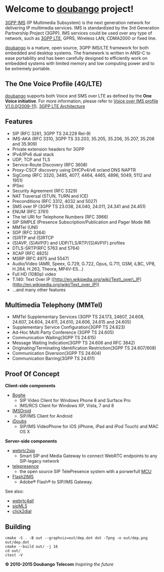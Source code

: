 # Welcome to [doubango](https://www.doubango.org) project!

[3GPP IMS](http://en.wikipedia.org/wiki/IP_Multimedia_Subsystem) (IP Multimedia Subsystem) is the next generation network for delivering
IP multimedia services. IMS is standardized by the 3rd Generation Partnership Project (3GPP).
IMS services could be used over any type of network, such as [3GPP LTE](http://en.wikipedia.org/wiki/3GPP_Long_Term_Evolution), GPRS, Wireless LAN, CDMA2000 or fixed line.

[doubango](https://www.doubango.org) is a mature, open source, 3GPP IMS/LTE framework for both embedded and desktop systems.
The framework is written in ANSI-C to ease portability and has been carefully designed to efficiently work on embedded systems with limited memory and low computing power and to be extremely portable.


## The One Voice Profile (4G/LTE)

[doubango](https://www.doubango.org) supports both Voice and SMS over LTE as defined by the **One Voice initiative**.
For more information, please refer to [Voice over IMS profile V1.0.0(2009-11)](http://news.vzw.com/OneVoiceProfile.pdf).
[3GPP LTE Architecture](https://doubango.org/LTE_Architecture.png "3GPP LTE Architecture")


## Features

*   SIP (RFC 3261, 3GPP TS 24.229 Rel-9)
*   IMS-AKA (RFC 3310, 3GPP TS 33.203, 35.205, 35.206, 35.207, 35.208 and 35.909)
*   Private extension headers for 3GPP
*   IPv4/IPv6 dual stack
*   UDP, TCP and TLS
*   Service-Route Discovery (RFC 3608)
*   Proxy-CSCF discovery using DHCPv4/v6 or/and DNS NAPTR
*   SigComp (RFC 3320, 3485, 4077, 4464, 4465, 4896, 5049, 5112 and 1951)
*   IPSec
*   Security Agreement (RFC 3329)
*   NAT Traversal (STUN, TURN and ICE)
*   Preconditions (RFC 3312, 4032 and 5027)
*   SMS over IP (3GPP TS 23.038, 24.040, 24.011, 24.341 and 24.451)
*   ENUM (RFC 3761)
*   The tel URI for Telephone Numbers (RFC 3966)
*   SIP SIMPLE (Presence Subscription/Publication and Pager Mode IM)
*   MMTel (UNI)
*   SDP (RFC 3264)
*   (S)RTP and (S)RTCP
*   (S)AVP, (S)AVP(F) and UDP/TLS/RTP/(S)AVP(F) profiles
*   DTLS-SRTP(RFC 5763 and 5764)
*   XCAP (RFC 4825)
*   MSRP (RFC 4975 and 5547)
*   Audio/Video (AMR, Speex, G.729, G.722, Opus, G.711, GSM, iLBC, VP8, H.264, H.263, Theora, MP4V-ES...)
*   Full HD (1080p) video
*   T.140: Text Over IP ([http://en.wikipedia.org/wiki/Text\_over\_IP](http://en.wikipedia.org/wiki/Text_over_IP))
*   ...and many other features


## Multimedia Telephony (MMTel)

*   MMTel Supplementary Services (3GPP TS 24.173, 24607, 24.608, 24.607, 24.604, 24.611, 24.610, 24.606, 24.615 and 24.605)
*   Supplementary Service Configuration(3GPP TS 24.623)
*   Ad-Hoc Multi Party Conference (3GPP TS 24.605)
*   Communication Waiting(3GPP TS 24.615)
*   Message Waiting Indication(3GPP TS 24.606 and RFC 3842)
*   Originating/Terminating Identification Restriction(3GPP TS 24.607/608)
*   Communication Diversion(3GPP TS 24.604)
*   Communication Barring(3GPP TS 24.611)


## Proof Of Concept

**Client-side components**

* [Boghe](https://github.com/DoubangoTelecom/boghe/)
    * SIP Video Client for Windows Phone 8 and Surface Pro
    * IMS/RCS Client for Windows XP, Vista, 7 and 8
* [IMSDroid](https://github.com/DoubangoTelecom/imsdroid/)
    * SIP/IMS Client for Android
* [iDoubs](https://github.com/DoubangoTelecom/idoubs/)
    * SIP/IMS VideoPhone for iOS (iPhone, iPad and iPod Touch) and MAC OS X


**Server-side components**

* [webrtc2sip](https://github.com/DoubangoTelecom/webrtc2sip)
    * Smart SIP and Media Gateway to connect WebRTC endpoints to any SIP-legacy network
* [telepresence](https://github.com/DoubangoTelecom/telepresence/)
    * the open source SIP TelePresence system with a porwerfull [MCU](http://en.wikipedia.org/wiki/Multipoint_Control_Unit)
* [Flash2IMS](https://github.com/DoubangoTelecom/flash2ims/)
    * Adobe® Flash® to SIP/IMS Gateway.

See also:
* [webrtc4all](https://github.com/DoubangoTelecom/webrtc4all/)
* [sipML5](https://github.com/DoubangoTelecom/sipml5/)
* [click2dial](https://github.com/DoubangoTelecom/click-2-dial/)


## Building

```
cmake -S . -B out --graphviz=out/dep.dot dot -Tpng -o out/dep.png out/dep.dot
cmake --build out/ -j 16
cd out/
ctest -V
```

**© 2010-2015 Doubango Telecom**
_Inspiring the future_
